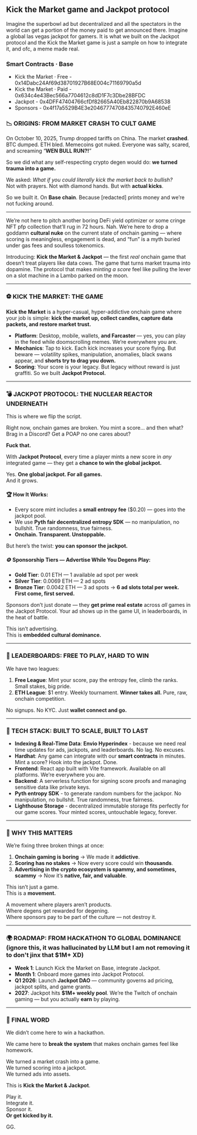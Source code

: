 ## Kick the Market game and Jackpot protocol

Imagine the superbowl ad but decentralized and all the spectators in the world can get a portion of the money paid to get announced there. Imagine a global las vegas jackpot for gamers. It is what we built on the Jackpot protocol and the Kick the Market game is just a sample on how to integrate it, and ofc, a meme made real.

### Smart Contracts · Base

- Kick the Market · Free - 0x14Dabc24Af69d38701927B68E004c71169790a5d
- Kick the Market · Paid - 0x634c4e43Bec566a7704612c8dD1F7c3Dbe28BFDC
- Jackpot - 0x4DFF47404766cfDf82665A40Eb822870b9A68538
- Sponsors - 0x4f17a5529B4E3e20467774708435740792E460eE


### 📉 ORIGINS: FROM MARKET CRASH TO CULT GAME

On October 10, 2025, Trump dropped tariffs on China. The market **crashed**. BTC dumped. ETH bled. Memecoins got nuked. Everyone was salty, scared, and screaming “**WEN BULL RUN?!**”

So we did what any self-respecting crypto degen would do: **we turned trauma into a game.**

We asked: *What if you could literally kick the market back to bullish?*  
Not with prayers. Not with diamond hands. But with **actual kicks**.

So we built it. On **Base chain**. Because [redacted] prints money and we’re not fucking around.

---


We’re not here to pitch another boring DeFi yield optimizer or some cringe NFT pfp collection that’ll rug in 72 hours. Nah. We’re here to drop a goddamn **cultural nuke** on the current state of onchain gaming — where scoring is meaningless, engagement is dead, and “fun” is a myth buried under gas fees and soulless tokenomics.

Introducing: **Kick the Market & Jackpot** — the first *real* onchain game that doesn’t treat players like data cows. The game that turns market trauma into dopamine. The protocol that makes *minting a score* feel like pulling the lever on a slot machine in a Lambo parked on the moon.

---


### ⚽ KICK THE MARKET: THE GAME

**Kick the Market** is a hyper-casual, hyper-addictive onchain game where your job is simple: **kick the market up, collect candles, capture data packets, and restore market trust.**

- **Platform**: Desktop, mobile, wallets, **and Farcaster** — yes, you can play in the feed while doomscrolling memes. We’re everywhere you are.
- **Mechanics**: Tap to kick. Each kick increases your score flying. But beware — volatility spikes, manipulation, anomalies, black swans appear, and **shorts try to drag you down.**
- **Scoring**: Your score is your legacy. But legacy without reward is just graffiti. So we built **Jackpot Protocol.**

---

### 💣 JACKPOT PROTOCOL: THE NUCLEAR REACTOR UNDERNEATH

This is where we flip the script.

Right now, onchain games are broken. You mint a score… and then what? Brag in a Discord? Get a POAP no one cares about?

**Fuck that.**

With **Jackpot Protocol**, every time a player mints a new score in *any* integrated game — they get a **chance to win the global jackpot.**

Yes. **One global jackpot. For all games.**  
And it grows.

#### 🏆 How It Works:
- Every score mint includes a **small entropy fee** ($0.20) — goes into the jackpot pool.
- We use **Pyth fair decentralized entropy SDK** — no manipulation, no bullshit. True randomness, true fairness. 
- **Onchain. Transparent. Unstoppable.**

But here’s the twist: **you can sponsor the jackpot.**

#### 🪙 Sponsorship Tiers — Advertise While You Degens Play:
- **Gold Tier**: 0.01 ETH — 1 available ad spot per week
- **Silver Tier**: 0.0069 ETH — 2 ad spots
- **Bronze Tier**: 0.0042 ETH — 3 ad spots
→ **6 ad slots total per week. First come, first served.**

Sponsors don’t just donate — they **get prime real estate** across *all* games in the Jackpot Protocol. Your ad shows up in the game UI, in leaderboards, in the heat of battle.

This isn’t advertising.  
This is **embedded cultural dominance.**

---

### 🏁 LEADERBOARDS: FREE TO PLAY, HARD TO WIN

We have two leagues:
1. **Free League**: Mint your score, pay the entropy fee, climb the ranks. Small stakes, big pride.
2. **ETH League**: $1 entry. Weekly tournament. **Winner takes all.** Pure, raw, onchain competition.

No signups. No KYC. Just **wallet connect and go.**

---

### 🔧 TECH STACK: BUILT TO SCALE, BUILT TO LAST

- **Indexing & Real-Time Data**: **Envio Hyperindex** - because we need real time updates for ads, jackpots, and leaderboards. No lag. No excuses.
- **Hardhat**: Any game can integrate with our **smart contracts** in minutes. Mint a score? Hook into the jackpot. Done.
- **Frontend**: React app built with Vite framework. Available on all platforms. We’re everywhere you are.
- **Backend**: A serverless function for signing score proofs and managing sensitive data like private keys.
- **Pyth entropy SDK** - to generate random numbers for the jackpor. No manipulation, no bullshit. True randomness, true fairness.  
- **Lighthouse Storage** - decentralized immutable storage fits perfectly for our game scores. Your minted scores, untouchable legacy, forever.

---

### 🚀 WHY THIS MATTERS

We’re fixing three broken things at once:
1. **Onchain gaming is boring** → We made it **addictive**.
2. **Scoring has no stakes** → Now every score could win **thousands**.
3. **Advertising in the crypto ecosystem is spammy, and sometimes, scammy** → Now it’s **native, fair, and valuable**.

This isn’t just a game.  
This is a **movement.**

A movement where players aren’t products.  
Where degens get rewarded for degening.  
Where sponsors pay to be part of the culture — not destroy it.

---

### 🌍 ROADMAP: FROM HACKATHON TO GLOBAL DOMINANCE (ignore this, it was hallucinated by LLM but I am not removing it to don't jinx that $1M+ XD)

- **Week 1**: Launch Kick the Market on Base, integrate Jackpot.
- **Month 1**: Onboard more games into Jackpot Protocol.
- **Q1 2026**: Launch **Jackpot DAO** — community governs ad pricing, jackpot splits, and game grants.
- **2027**: Jackpot hits **$1M+ weekly pool**. We’re the Twitch of onchain gaming — but you actually **earn** by playing.

---

### 🎤 FINAL WORD

We didn’t come here to win a hackathon.

We came here to **break the system** that makes onchain games feel like homework.

We turned a market crash into a game.  
We turned scoring into a jackpot.  
We turned ads into assets.

This is **Kick the Market & Jackpot**.

Play it.  
Integrate it.  
Sponsor it.  
**Or get kicked by it.**

GG.  

